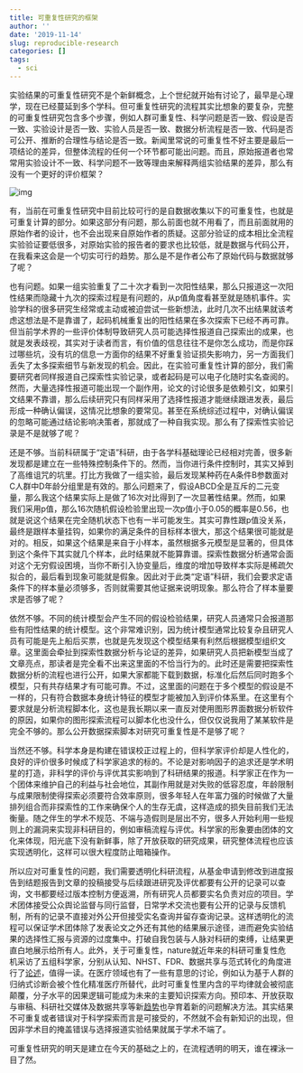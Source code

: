 ```yaml
---
title: 可重复性研究的框架
author: ''
date: '2019-11-14'
slug: reproducible-research
categories: []
tags:
  - sci
---
```


实验结果的可重复性研究不是个新鲜概念，上个世纪就开始有讨论了，最早是心理学，现在已经蔓延到多个学科。但可重复性研究的流程其实比想象的要复杂，完整的可重复性研究包含多个步骤，例如人群可重复性、科学问题是否一致、假设是否一致、实验设计是否一致、实验人员是否一致、数据分析流程是否一致、代码是否可公开、推断的合理性与结论是否一致。新闻里常说的可重复性不好主要是最后一项结论的差异，但整体流程的任何一个环节都可能出问题。而且，原始报道者也常常用实验设计不一致、科学问题不一致等理由来解释两组实验结果的差异，那么有没有一个更好的评价框架？

![img](https://yufree.github.io/sciguide/sciguide_files/figure-html/unnamed-chunk-1-1.png)

有，当前在可重复性研究中目前比较可行的是自数据收集以下的可重复性，也就是可重复计算的部分。如果这部分有问题，那么前面也就不用看了，而且前面就用的原始作者的设计，也不会出现来自原始作者的质疑。这部分验证的成本相比全流程实验验证要低很多，对原始实验的报告者的要求也比较低，就是数据与代码公开，在我看来这会是一个切实可行的趋势。那么是不是作者公布了原始代码与数据就够了呢？

也有问题。如果一组实验重复了二十次才看到一次阳性结果，那么只报道这一次阳性结果而隐藏十九次的探索过程是有问题的，从p值角度看甚至就是随机事件。实验学科的很多研究生经常或主动或被迫尝试一些新想法，此时几次不出结果就该考虑这想法是不是靠谱了，起码机械重复出的阳性结果在多次探索下已经不再可靠。但当前学术界的一些评价体制导致研究人员可能选择性报道自己探索出的成果，也就是发表歧视，其实对于读者而言，有价值的信息往往不是你怎么成功，而是你踩过哪些坑，没有坑的信息一方面你的结果不好重复验证损失影响力，另一方面我们丢失了太多探索细节与新发现的机会。因此，在实验可重复性计算的部分，我们需要研究者同样报道自己探索性实验记录，或者起码是可以电子化随时实名查阅的。然而，大量选择性报道可能出现一个副作用，论文的讨论很多是依赖引文，如果引文结果不靠谱，那么后续研究只有同样采用了选择性报道才能继续跟进发表，最后形成一种确认偏误，这情况比想象的要常见。甚至在系统综述过程中，对确认偏误的忽略可能通过结论影响决策者，那就成了一种自我实现。那么有了探索性实验记录是不是就够了呢？

还是不够。当前科研属于“定语”科研，由于各学科基础理论已经相对完善，很多新发现都是建立在一些特殊控制条件下的。然而，当你进行条件控制时，其实又掉到了高维诅咒的坑里。打比方我做了一组实验，最后发现某种药在A条件B参数面对C人群中D年龄分组里是有效的。那么问题来了，假设ABCD全是互斥的二元变量，那么我这个结果实际上是做了16次对比得到了一次显著性结果。然而，如果我们采用p值，那么16次随机假设检验里出现一次p值小于0.05的概率是0.56，也就是说这个结果在完全随机状态下也有一半可能发生。其实可靠性跟p值没关系，最终是跟样本量挂钩，如果你的满足条件的目标样本很大，那这个结果很可能就是对的。相反，如果这个结果是来自于小样本，虽然根据多元模型是显著的，但具体到这个条件下其实就几个样本，此时结果就不能算靠谱。探索性数据分析通常会面对这个无穷假设困境，当你不断引入协变量后，维度的增加导致样本实际是稀疏欠拟合的，最后看到现象可能就是假象。因此对于此类“定语”科研，我们会要求定语条件下的样本量必须够多，否则就需要其他证据来说明现象。那么符合了样本量要求是否够了呢？

依然不够。不同的统计模型会产生不同的假设检验结果，研究人员通常只会报道那些有阳性结果的统计模型。这个非常难识别，因为统计模型通常比较复杂且研究人员有可能是先上船后买票，也就是先发现这个模型结果有利然后根据模型组织文章。这里面会牵扯到探索性数据分析与论证的差异，如果研究人员把新模型当成了文章亮点，那读者是完全看不出来这里面的不恰当行为的。此时还是需要把探索性数据分析的流程也进行公开，如果大家都能下载到数据，标准化后然后同时跑多个模型，只有共存结果才有可能可靠。不过，这里面的问题在于多个模型的假设是不一样的，只有符合数据本身统计特征的模型才能被加入到评价体系里。在这里有个要求就是分析流程脚本化，这也是我长期以来一直反对使用图形界面数据分析软件的原因，如果你的图形探索流程可以脚本化也没什么，但仅仅说我用了某某软件是完全不够的。那么公开数据探索脚本对研究可重复性是不是够了呢？

当然还不够。科学本身是构建在错误校正过程上的，但科学家评价却是人性化的，良好的评价很多时候成了科学家追求的标的。不论是对影响因子的追求还是学术明星的打造，非科学的评价与评优其实影响到了科研结果的报道。科学家正在作为一个团体来维护自己的利益与社会地位，其副作用就是对失败的低容忍度，年龄限制与成果限制使得探索必须要符合效率原则，很多年轻人在年富力强的时候做了大量排列组合而非探索性的工作来确保个人的生存无虞，这样造成的损失目前我们无法衡量。随之伴生的学术不规范、不端与造假则是层出不穷，很多人开始利用一些规则上的漏洞来实现非科研目的，例如审稿流程与评优。科学家的形象要由团体的文化来体现，阳光底下没有新鲜事，除了开放获取的研究成果，研究整体流程也应该实现透明化，这样可以很大程度防止暗箱操作。

所以应对可重复性的问题，我们需要透明化科研流程，从基金申请到修改到进度报告到结题报告到文章的投稿接受与后续跟进研究及评优都要有公开的记录可以查询，文书都要经过版本控制方便返溯，所有研究人员都要实名负责对应的项目。学术团体接受公众舆论监督与同行监督，日常学术交流也要有公开的记录与反馈机制，所有的记录不直接对外公开但接受实名查询并留存查询记录。这样透明化的流程可以保证学术团体除了发表论文之外还有其他的结果展示途径，进而避免实验结果的选择性汇报与资源的过度集中。打破自我包装与人脉对科研的束缚，让结果更直白地展示给所有人。此外，关于可重复性，nature就近年来的科研可重复性危机采访了五组科学家，分别从认知、NHST、FDR、数据共享与范式转化的角度进行了[论述](https://www.nature.com/articles/d41586-017-07522-z)，值得一读。在医疗领域也有了一些有意思的讨论，例如认为基于人群的归纳式诊断会被个性化精准医疗所替代，此时可重复性里内含的平均律就会被彻底颠覆，分子水平的因果逻辑可能成为未来的主要知识探索方向。预印本、开放获取与审稿、科研社交媒体及数据共享等新[趋势](https://theoreticalecology.wordpress.com/2019/01/22/tree-species-richness-and-its-effects-on-productivity-neither-global-nor-consistent/)也孕育着新的问题解决方法。其实结果不可重复或者错误对于科学探索而言是可接受的，不然就不会有新知识的出现，但因非学术目的掩盖错误与选择报道实验结果就属于学术不端了。

可重复性研究的明天是建立在今天的基础之上的，在流程透明的明天，谁在裸泳一目了然。